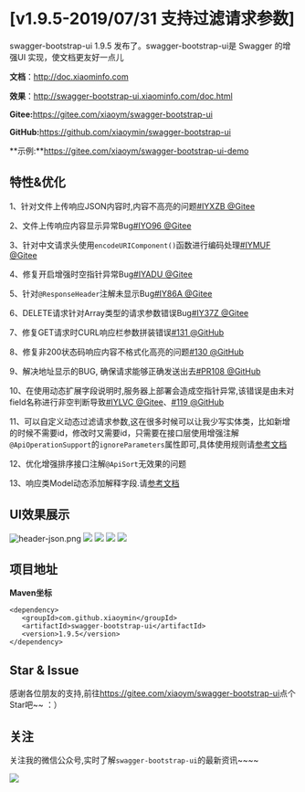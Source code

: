 # [v1.9.5-2019/07/31 支持过滤请求参数]

swagger-bootstrap-ui 1.9.5 发布了。swagger-bootstrap-ui是 Swagger 的增强UI 实现，使文档更友好一点儿

**文档**：http://doc.xiaominfo.com

**效果**：http://swagger-bootstrap-ui.xiaominfo.com/doc.html

**Gitee:**<https://gitee.com/xiaoym/swagger-bootstrap-ui>

**GitHub:**<https://github.com/xiaoymin/swagger-bootstrap-ui>

**示例:**https://gitee.com/xiaoym/swagger-bootstrap-ui-demo

## 特性&优化

1、针对文件上传响应JSON内容时,内容不高亮的问题[#IYXZB @Gitee](https://gitee.com/xiaoym/swagger-bootstrap-ui/issues/IYXZB)

2、文件上传响应内容显示异常Bug[#IYO96 @Gitee](https://gitee.com/xiaoym/swagger-bootstrap-ui/issues/IYO96)

3、针对中文请求头使用`encodeURIComponent()`函数进行编码处理[#IYMUF @Gitee](https://gitee.com/xiaoym/swagger-bootstrap-ui/issues/IYMUF)

4、修复开启增强时空指针异常Bug[#IYADU @Gitee](https://gitee.com/xiaoym/swagger-bootstrap-ui/issues/IYADU)

5、针对`@ResponseHeader`注解未显示Bug[#IY86A @Gitee](https://gitee.com/xiaoym/swagger-bootstrap-ui/issues/IY86A)

6、DELETE请求针对Array类型的请求参数错误Bug[#IY37Z @Gitee](https://gitee.com/xiaoym/swagger-bootstrap-ui/issues/IY37Z)

7、修复GET请求时CURL响应栏参数拼装错误[#131 @GitHub](https://github.com/xiaoymin/swagger-bootstrap-ui/issues/131)

8、修复非200状态码响应内容不格式化高亮的问题[#130 @GitHub](https://github.com/xiaoymin/swagger-bootstrap-ui/issues/130)

9、解决地址显示的BUG, 确保请求能够正确发送出去[#PR108 @GitHub](https://github.com/xiaoymin/swagger-bootstrap-ui/pull/108)

10、在使用动态扩展字段说明时,服务器上部署会造成空指针异常,该错误是由未对field名称进行非空判断导致[#IYLVC @Gitee](https://gitee.com/xiaoym/swagger-bootstrap-ui/issues/IYLVC)、[#119 @GitHub](https://github.com/xiaoymin/swagger-bootstrap-ui/issues/119)

11、可以自定义动态过滤请求参数,这在很多时候可以让我少写实体类，比如新增的时候不需要id，修改时又需要id，只需要在接口层使用增强注解`@ApiOperationSupport`的`ignoreParameters`属性即可,具体使用规则请[参考文档](https://doc.xiaominfo.com/guide/ignoreParameter.html)

12、优化增强排序接口注解`@ApiSort`无效果的问题

13、响应类Model动态添加解释字段.请[参考文档](https://doc.xiaominfo.com/guide/dynamicResponse.html)

## UI效果展示

![header-json.png](/images/blog/swagger-bootstrap-ui-1.9.5-issue/1.png)
![](/knife4j/images/blog/swagger-bootstrap-ui-1.9.5-issue/2.png)
![](/knife4j/images/blog/swagger-bootstrap-ui-1.9.5-issue/3.png)
![](/knife4j/images/blog/swagger-bootstrap-ui-1.9.5-issue/4.png)
![](/knife4j/images/blog/swagger-bootstrap-ui-1.9.5-issue/5.png)

## 项目地址

**Maven坐标**

```
<dependency>
   <groupId>com.github.xiaoymin</groupId>
   <artifactId>swagger-bootstrap-ui</artifactId>
   <version>1.9.5</version>
</dependency>
```

## Star & Issue

感谢各位朋友的支持,前往<https://gitee.com/xiaoym/swagger-bootstrap-ui>点个Star吧~~ ：）



## 关注

关注我的微信公众号,实时了解`swagger-bootstrap-ui`的最新资讯~~~~

![](/knife4j/images/blog/swagger-bootstrap-ui-1.9.4-issue/us.png)

 
 
 
